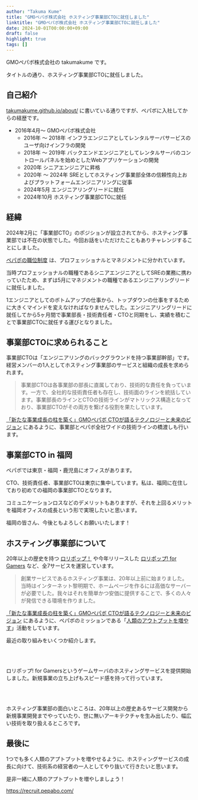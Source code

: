```yaml
---
author: "Takuma Kume"
title: "GMOペパボ株式会社 ホスティング事業部CTOに就任しました"
linktitle: "GMOペパボ株式会社 ホスティング事業部CTOに就任しました"
date: 2024-10-01T00:00:00+09:00
draft: false
highlight: true
tags: []
---
```


GMOペパボ株式会社の takumakume です。

タイトルの通り、ホスティング事業部CTOに就任しました。

## 自己紹介

[takumakume.github.io/about/](https://takumakume.github.io/about/) に書いている通りですが、ペパボに入社してからの経歴です。

- 2016年4月〜 GMOペパボ株式会社
  - 2016年 〜 2018年 インフラエンジニアとしてレンタルサーバサービスのユーザ向けインフラの開発
  - 2018年 〜 2019年 バックエンドエンジニアとしてレンタルサーバのコントロールパネルを始めとしたWebアプリケーションの開発
  - 2020年 シニアエンジニアに昇格
  - 2020年 〜 2024年 SREとしてホスティング事業部全体の信頼性向上およびプラットフォームエンジニアリングに従事
  - 2024年5月 エンジニアリングリードに就任
  - 2024年10月 ホスティング事業部CTOに就任

## 経緯

2024年2月に「事業部CTO」のポジションが設立されてから、ホスティング事業部では不在の状態でした。今回お話をいただけたこともありチャレンジすることにしました。

[ペパボの職位制度](https://tech.pepabo.com/engineers/#position) は、プロフェッショナルとマネジメントに分かれています。

当時プロフェッショナルの職種であるシニアエンジニアとしてSREの業務に携わっていたため、まずは5月にマネジメントの職種であるエンジニアリングリードに就任しました。

1エンジニアとしてのボトムアップの仕事から、トップダウンの仕事をするために大きくマインドを変えなければなりませんでした。エンジニアリングリードに就任してから5ヶ月間で事業部長・技術責任者・CTOと同期をし、実績を積むことで事業部CTOに就任する運びとなりました。

## 事業部CTOに求められること

事業部CTOは「エンジニアリングのバックグラウンドを持つ事業部幹部」です。経営メンバーの1人としてホスティング事業部のサービスと組織の成長を求められます。

> 事業部CTOは各事業部の部長に直属しており、技術的な責任を負っています。一方で、全社的な技術責任者も存在し、技術面のラインを統括しています。事業部長のラインとCTOの技術ラインがマトリックス構造となっており、事業部CTOがその両方を繋げる役割を果たしています。

[「新たな事業成長の柱を築く」GMOペパボ CTOが語るテクノロジーと未来のビジョン](https://cuval.jp/interview/1437/) にあるように、事業部とペパボ全社ワイドの技術ラインの橋渡しも行います。

## 事業部CTO in 福岡

ペパボでは東京・福岡・鹿児島にオフィスがあります。

CTO、技術責任者、事業部CTOは東京に集中しています。私は、福岡に在住しており初めての福岡の事業部CTOとなります。

コミュニケーションロスなどのデメリットもありますが、それを上回るメリットを福岡オフィスの成長という形で実現したいと思います。

福岡の皆さん、今後ともよろしくお願いいたします！

## ホスティング事業部について

20年以上の歴史を持つ [ロリポップ！](https://lolipop.jp/) や今年リリースした [ロリポップ! for Gamers](https://gamers.lolipop.jp/) など、全7サービスを運営しています。

> 創業サービスであるホスティング事業は、20年以上前に始まりました。当時はインターネット黎明期で、ホームページを作るには高価なサーバーが必要でした。我々はそれを簡単かつ安価に提供することで、多くの人々が発信できる環境を作りました。

[「新たな事業成長の柱を築く」GMOペパボ CTOが語るテクノロジーと未来のビジョン](https://cuval.jp/interview/1437/) にあるように、ペパボのミッションである「[人類のアウトプットを増やす](https://pepabo.com/company/vision/)」活動をしています。

最近の取り組みをいくつか紹介します。

<br>

<script defer class="speakerdeck-embed" data-id="0ccd6d8ca4fe4aec8dc711987acf1c35" data-ratio="1.7772511848341233" src="//speakerdeck.com/assets/embed.js"></script>

<br>

ロリポップ! for Gamersというゲームサーバのホスティングサービスを提供開始しました。新規事業の立ち上げもスピード感を持って行っています。

<br>

<script defer class="speakerdeck-embed" data-id="61b56d97d273428a8819ecbdaa34c645" data-ratio="1.7772511848341233" src="//speakerdeck.com/assets/embed.js"></script>

<br>

ホスティング事業部の面白いところは、20年以上の歴史あるサービス開発から新規事業開発までやっていたり、世に無いアーキテクチャを生み出したり、幅広い技術を取り扱えるところです。

## 最後に

1つでも多く人類のアプトプットを増やせるように、ホスティングサービスの成長に向けて、技術系の経営者の一人としてやり抜いて行きたいと思います。

是非一緒に人類のアプトプットを増やしましょう！

https://recruit.pepabo.com/
